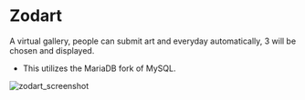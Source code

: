 # Zodart
A virtual gallery, people can submit art and everyday automatically, 3 will be chosen and displayed.
  - This utilizes the MariaDB fork of MySQL.

![zodart_screenshot](https://user-images.githubusercontent.com/46323591/204822159-607e6a76-804a-4e5e-a233-3ae68e06485d.png)
